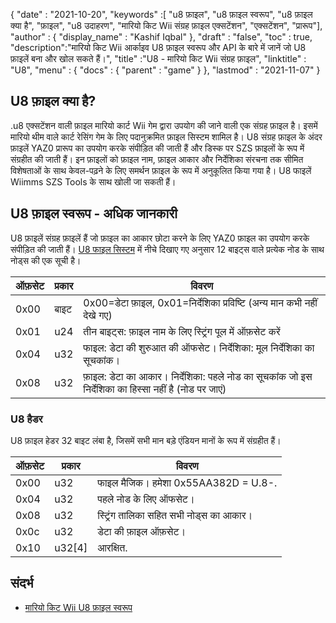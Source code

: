 {
  "date" : "2021-10-20",
  "keywords" :[ "u8 फ़ाइल", "u8 फ़ाइल स्वरूप", "u8 फ़ाइल क्या है", "फ़ाइल", "u8 उदाहरण", "मारियो किट Wii संग्रह फ़ाइल एक्सटेंशन", "एक्सटेंशन", "प्रारूप"],
  "author" : {
    "display_name" : "Kashif Iqbal"
},
  "draft" : "false",
  "toc" : true,
  "description":"मारियो किट Wii आर्काइव U8 फ़ाइल स्वरूप और API के बारे में जानें जो U8 फ़ाइलें बना और खोल सकते हैं।",
  "title" :"U8 - मारियो किट Wii संग्रह फ़ाइल",
  "linktitle" : "U8",
  "menu" : {
    "docs" : {
      "parent" : "game"
}
},
  "lastmod" : "2021-11-07"
}

## U8 फ़ाइल क्या है?

.u8 एक्सटेंशन वाली फ़ाइल मारियो कार्ट Wii गेम द्वारा उपयोग की जाने वाली एक संग्रह फ़ाइल है। इसमें मारियो थीम वाले कार्ट रेसिंग गेम के लिए पदानुक्रमित फ़ाइल सिस्टम शामिल है। U8 संग्रह फ़ाइल के अंदर फ़ाइलें YAZ0 प्रारूप का उपयोग करके संपीड़ित की जाती हैं और डिस्क पर SZS फ़ाइलों के रूप में संग्रहीत की जाती हैं। इन फ़ाइलों को फ़ाइल नाम, फ़ाइल आकार और निर्देशिका संरचना तक सीमित विशेषताओं के साथ केवल-पढ़ने के लिए समर्थन फ़ाइल के रूप में अनुकूलित किया गया है। U8 फाइलें Wiimms SZS Tools के साथ खोली जा सकती हैं।

## U8 फ़ाइल स्वरूप - अधिक जानकारी

U8 फ़ाइलें संग्रह फ़ाइलें हैं जो फ़ाइल का आकार छोटा करने के लिए YAZ0 फ़ाइल का उपयोग करके संपीड़ित की जाती हैं। [U8 फाइल सिस्टम](https://wiki.tockdom.com/wiki/U8_(File_Format)) में नीचे दिखाए गए अनुसार 12 बाइट्स वाले प्रत्येक नोड के साथ नोड्स की एक सूची है।

|ऑफ़सेट|प्रकार|विवरण|
---|---|---|
|0x00 |बाइट |0x00=डेटा फ़ाइल, 0x01=निर्देशिका प्रविष्टि (अन्य मान कभी नहीं देखे गए)|
|0x01 |u24| तीन बाइट्स: फ़ाइल नाम के लिए स्ट्रिंग पूल में ऑफ़सेट करें|
|0x04 |u32 |फाइल: डेटा की शुरुआत की ऑफसेट। निर्देशिका: मूल निर्देशिका का सूचकांक।
|0x08 |u32 |फ़ाइल: डेटा का आकार। निर्देशिका: पहले नोड का सूचकांक जो इस निर्देशिका का हिस्सा नहीं है (नोड पर जाएं)|

### U8 हैडर

U8 फ़ाइल हेडर 32 बाइट लंबा है, जिसमें सभी मान बड़े एंडियन मानों के रूप में संग्रहीत हैं।

|ऑफ़सेट|प्रकार|विवरण|
---|---|---|
|0x00| u32 | फाइल मैजिक। हमेशा 0x55AA382D = U.8-.|
|0x04| u32 |पहले नोड के लिए ऑफसेट।|
|0x08| u32 |स्ट्रिंग तालिका सहित सभी नोड्स का आकार।|
|0x0c| u32 |डेटा की फ़ाइल ऑफ़सेट।|
|0x10| u32[4] |आरक्षित.|

## संदर्भ

* [मारियो किट Wii U8 फ़ाइल स्वरूप](https://wiki.tockdom.com/wiki/U8_(File_Format))

